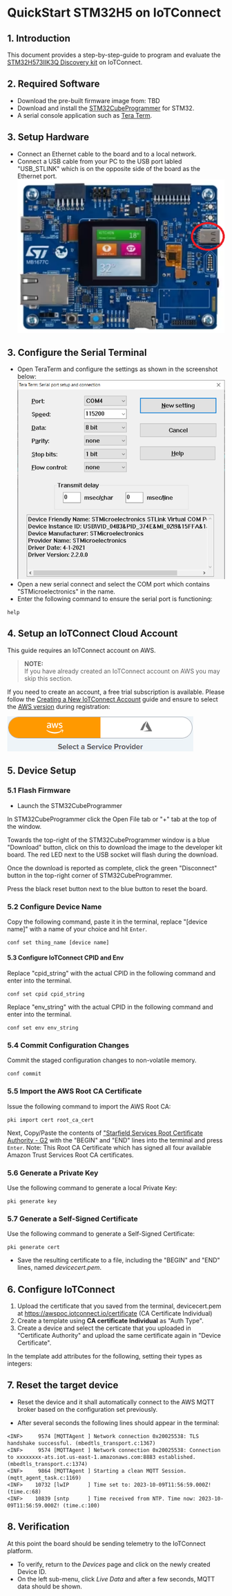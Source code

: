 # QuickStart STM32H5 on IoTConnect

## 1. Introduction  
This document provides a step-by-step-guide to program and evaluate the 
[STM32H573IIK3Q Discovery kit](https://www.st.com/en/evaluation-tools/stm32h573i-dk.html) on IoTConnect.

## 2. Required Software  
* Download the pre-built firmware image from: TBD
* Download and install the [STM32CubeProgrammer](https://www.st.com/en/development-tools/stm32cubeprog.html) for STM32.
* A serial console application such as [Tera Term](https://sourceforge.net/projects/tera-term/). 

## 3. Setup Hardware  
* Connect an Ethernet cable to the board and to a local network.
* Connect a USB cable from your PC to the USB port labled "USB_STLINK" which is on the opposite side of the board as the Ethernet port.
![H5 STLINK PORT](media/H5_STLINK_PORT.png)  

## 3. Configure the Serial Terminal  
* Open TeraTerm and configure the settings as shown in the screenshot below:  
![Tera Term Serial Settings](media/teraterm_settings.png "Tera Term Serial Settings")  
* Open a new serial connect and select the COM port which contains "STMicroelectronics" in the name.   
* Enter the following command to ensure the serial port is functioning:  
```
help
```

## 4. Setup an IoTConnect Cloud Account
This guide requires an IoTConnect account on AWS.

>**NOTE:**  
> If you have already created an IoTConnect account on AWS you may skip this section.

If you need to create an account, a free trial subscription is available.
Please follow the 
[Creating a New IoTConnect Account](https://github.com/avnet-iotconnect/avnet-iotconnect.github.io/blob/main/documentation/iotconnect/subscription/subscription.md)
guide and ensure to select the [AWS version](https://subscription.iotconnect.io/subscribe?cloud=aws) during registration:

![IoTConnect on AWS](https://github.com/avnet-iotconnect/avnet-iotconnect.github.io/blob/main/documentation/iotconnect/subscription/media/iotc-aws.png)

## 5. Device Setup  
### 5.1 Flash Firmware  

* Launch the STM32CubeProgrammer

In STM32CubeProgrammer click the Open File tab or "+" tab at the top of the
window.

Towards the top-right of the STM32CubeProgrammer window is a blue "Download" button, click on this to download the image to the developer kit board. The red LED next to the USB socket will flash during the download.

Once the download is reported as complete, click the green "Disconnect" button in the top-right corner of STM32CubeProgrammer.

Press the black reset button next to the blue button to reset the board.


### 5.2 Configure Device Name

Copy the following command, paste it in the terminal, replace "[device name]" with a name of your choice and hit `Enter`.

```
conf set thing_name [device name]
```

#### 5.3 Configure IoTConnect CPID and Env



Replace "cpid_string" with the actual CPID in the following command and enter into the terminal.  
```
conf set cpid cpid_string
```

Replace "env_string" with the actual CPID in the following command and enter into the terminal. 
```
conf set env env_string
```

### 5.4 Commit Configuration Changes
Commit the staged configuration changes to non-volatile memory.

```
conf commit
```

### 5.5 Import the AWS Root CA Certificate

Issue the following command to import the AWS Root CA:  
```
pki import cert root_ca_cert
```

Next, Copy/Paste the contents of ["Starfield Services Root Certificate Authority - G2](https://www.amazontrust.com/repository/SFSRootCAG2.pem) with the "BEGIN" and "END" lines into the terminal and press `Enter`.
Note:  This Root CA Certificate which has signed all four available Amazon Trust Services Root CA certificates.

### 5.6 Generate a Private Key

Use the following command to generate a local Private Key:  
```
pki generate key
```

### 5.7 Generate a Self-Signed Certificate
Use the following command to generate a Self-Signed Certificate:  
```
pki generate cert
```

* Save the resulting certificate to a file, including the "BEGIN" and "END" lines, named *devicecert.pem*.

## 6. Configure IoTConnect

1. Upload the certificate that you saved from the terminal, devicecert.pem at https://awspoc.iotconnect.io/certificate (CA Certificate Individual)
2. Create a template using **CA certificate Individual** as "Auth Type".
3. Create a device and select the certicate that you uploaded in "Certificate Authority" and upload the same certificate again in "Device Certificate".


In the template add attributes for the following, setting their types as integers:

## 7. Reset the target device

* Reset the device and it shall automatically connect to the AWS MQTT broker based on the configuration set previously. 

* After several seconds the following lines should appear in the terminal:  

```
<INF>     9574 [MQTTAgent ] Network connection 0x20025538: TLS handshake successful. (mbedtls_transport.c:1367)
<INF>     9574 [MQTTAgent ] Network connection 0x20025538: Connection to xxxxxxxx-ats.iot.us-east-1.amazonaws.com:8883 established. (mbedtls_transport.c:1374)
<INF>     9864 [MQTTAgent ] Starting a clean MQTT Session. (mqtt_agent_task.c:1169)
<INF>    10732 [lwIP      ] Time set to: 2023-10-09T11:56:59.000Z! (time.c:68)
<INF>    10839 [sntp      ] Time received from NTP. Time now: 2023-10-09T11:56:59.000Z! (time.c:100)
```

## 8. Verification

At this point the board should be sending telemetry to the IoTConnect platform.
* To verify, return to the *Devices* page and click on the newly created Device ID.
* On the left sub-menu, click *Live Data* and after a few seconds, MQTT data should be shown. 
